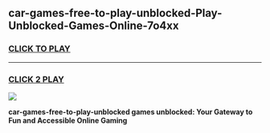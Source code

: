 
## car-games-free-to-play-unblocked-Play-Unblocked-Games-Online-7o4xx
<h3>
<a href="https://premium76.site?title=car-games-free-to-play-unblocked&ref=25A">CLICK TO PLAY</a></h3>
<hr>

<h3>
<a href="https://premium76.site?title=car-games-free-to-play-unblocked&ref=25A">CLICK 2 PLAY</a>
  
</h3>

<a href="https://premium76.site?title=car-games-free-to-play-unblocked&ref=25A"><img src="https://clearcache.store/games.png"></a>


**car-games-free-to-play-unblocked games unblocked: Your Gateway to Fun and Accessible Online Gaming**
